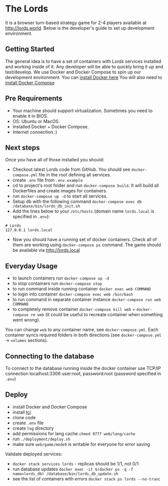 # The Lords

It is a browser turn-based strategy game for 2-4 players available at <http://lords.world>. Below is the developer's guide to set up development environment.

Getting Started
---------------

The general idea is to have a set of containers with Lords services installed and working inside of it. Any developer will be able to quickly bring it up and test/develop.
We use Docker and Docker Compose to spin up our development environment.
You can [install Docker here](https://docs.docker.com/engine/installation/linux/ubuntu/)
You will also need to [install Docker Compose](https://docs.docker.com/compose/install/)

Pre Requirements
---------------

- Your machine should support virtualization. Sometimes you need to enable it in BIOS.
- OS: Ubuntu or MacOS.
- Installed Docker + Docker Compose.
- Internet connection :)

Next steps
---------------

Once you have all of those installed you should:
- Checkout latest Lords code from GitHub. You should see `docker-compose.yml` file in the root defining all services.
- create `.env` file from `.env.example`
- cd to project's root folder and run `docker-compose build`. It will build all Dockerfiles and create images for containers.
- run `docker-compose up -d` to start all services.
- Setup db with the following command `docker-compose exec db /database/bin/lords_db_init.sh`
- Add the lines below to your `/etc/hosts` (domain name `lords.local` is specified in `.env`):
```
# Lords
127.0.0.1 lords.local
```
- Now you should have a running set of docker containers. Check all of them are working using `docker-compose ps` command. The game should be available via http://lords.local

Everyday Usage
---------------
- to launch containers run `docker-compose up -d`
- to stop containers run `docker-compose stop`
- to run command inside running container `docker exec web COMMAND`
- to login into container `docker-compose exec web /bin/bash`
- to run command in separate container instance `docker-compose run web COMMAND`
- to completely remove container `docker-compose kill web` + `docker-compose rm web` (it could be useful to recreate container when something went wrong).


You can change `web` to any container name, see `docker-compose.yml`.
Each container syncs required folders in both directions (see `docker-compose.yml` -> `volumes` sections).

Connecting to the database
---------------
To connect to the database running inside the docker container use TCP/IP connection localhost:3306 user:root, password:root (password specified in `.env`)

Deploy
---------------
- install Docker and Docker Compose
- install [tci](https://github.com/sergey-koba-mobidev/tci/releases/tag/latest)
- clone code
- create `.env` file
- create `log` directory
- add permissions for lang cache `chmod 0777 web/lang/cache`
- run `./deployment/deploy.sh`
- make sure `web/game/mode9` is writable for everyone for error saving

Validate deployed services:
- `docker stack services lords` - replicas should be 1/1, not 0/1
- run database updates `docker exec -it $(docker ps -q -f name=lords_db) /database/bin/lords_db_update.sh`
- see the list of containers with errors `docker stack ps lords --no-trunc`


